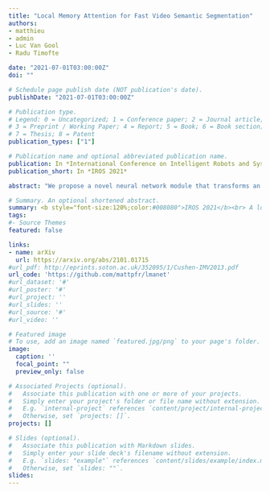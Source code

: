 ```yaml
---
title: "Local Memory Attention for Fast Video Semantic Segmentation"
authors:
- matthieu
- admin
- Luc Van Gool
- Radu Timofte

date: "2021-07-01T03:00:00Z"
doi: ""

# Schedule page publish date (NOT publication's date).
publishDate: "2021-07-01T03:00:00Z"

# Publication type.
# Legend: 0 = Uncategorized; 1 = Conference paper; 2 = Journal article;
# 3 = Preprint / Working Paper; 4 = Report; 5 = Book; 6 = Book section;
# 7 = Thesis; 8 = Patent
publication_types: ["1"]

# Publication name and optional abbreviated publication name.
publication: In *International Conference on Intelligent Robots and Systems, IROS 2021*
publication_short: In *IROS 2021*

abstract: "We propose a novel neural network module that transforms an existing single-frame semantic segmentation model into a video semantic segmentation pipeline. In contrast to prior works, we strive towards a simple and general module that can be integrated into virtually any single-frame architecture. Our approach aggregates a rich representation of the semantic information in past frames into a memory module. Information stored in the memory is then accessed through an attention mechanism. This provides temporal appearance cues from prior frames, which are then fused with an encoding of the current frame through a second attention-based module. The segmentation decoder processes the fused representation to predict the final semantic segmentation. We integrate our approach into two popular semantic segmentation networks: ERFNet and PSPNet. We observe an improvement in segmentation performance on Cityscapes by 1.7% and 2.1% in mIoU respectively, while increasing inference time of ERFNet by only 1.5ms."

# Summary. An optional shortened abstract.
summary: <b style="font-size:120%;color:#008080">IROS 2021</b><br> A local memory cross-attention module for fast video semantic segmentation.
tags:
#- Source Themes
featured: false

links:
- name: arXiv
  url: https://arxiv.org/abs/2101.01715
#url_pdf: http://eprints.soton.ac.uk/352095/1/Cushen-IMV2013.pdf
url_code: 'https://github.com/mattpfr/lmanet'
#url_dataset: '#'
#url_poster: '#'
#url_project: ''
#url_slides: ''
#url_source: '#'
#url_video: ''

# Featured image
# To use, add an image named `featured.jpg/png` to your page's folder. 
image:
  caption: ''
  focal_point: ""
  preview_only: false

# Associated Projects (optional).
#   Associate this publication with one or more of your projects.
#   Simply enter your project's folder or file name without extension.
#   E.g. `internal-project` references `content/project/internal-project/index.md`.
#   Otherwise, set `projects: []`.
projects: []

# Slides (optional).
#   Associate this publication with Markdown slides.
#   Simply enter your slide deck's filename without extension.
#   E.g. `slides: "example"` references `content/slides/example/index.md`.
#   Otherwise, set `slides: ""`.
slides:
---
```



